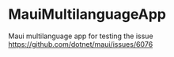 # MauiMultilanguageApp
Maui multilanguage app for testing the issue https://github.com/dotnet/maui/issues/6076

